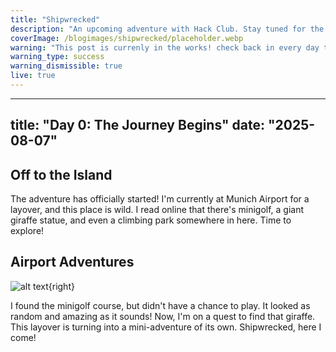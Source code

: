 ```yaml
---
title: "Shipwrecked"
description: "An upcoming adventure with Hack Club. Stay tuned for the full story of what happened at Shipwrecked!"
coverImage: /blogimages/shipwrecked/placeholder.webp
warning: "This post is currenly in the works! check back in every day to see the new updates"
warning_type: success
warning_dismissible: true
live: true
---
```

---
title: "Day 0: The Journey Begins"
date: "2025-08-07"
---

## Off to the Island

The adventure has officially started! I'm currently at Munich Airport for a layover, and this place is wild. I read online that there's minigolf, a giant giraffe statue, and even a climbing park somewhere in here. Time to explore!

## Airport Adventures

![alt text](/blogimages/shipwrecked/minigolfatairport.png){right}

I found the minigolf course, but didn't have a chance to play. It looked as random and amazing as it sounds! Now, I'm on a quest to find that giraffe. This layover is turning into a mini-adventure of its own. Shipwrecked, here I come!


